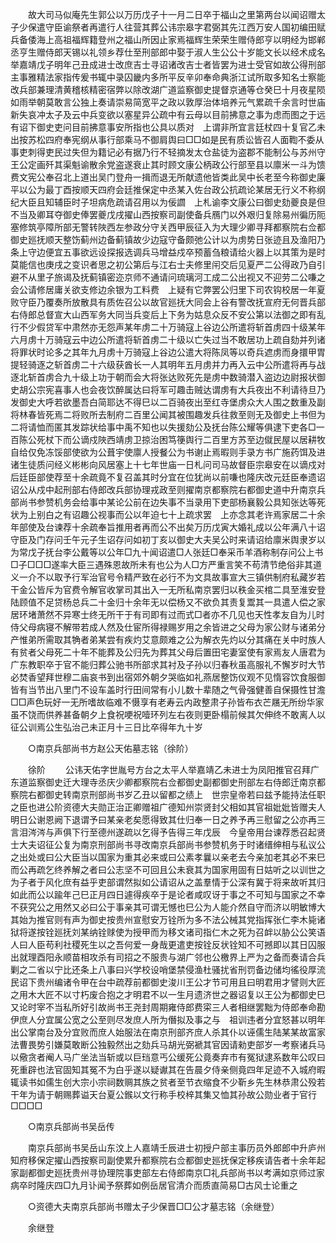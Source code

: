 <!-- { "loadSidebar": true } -->
　　故大司马似庵先生郭公以万历戊子十一月二日卒于福山之里第两台以闻诏赠太子少保遣守臣谕祭者再遣行人往营其葬公讳宗皋字君弼其先江西万安人国初编田赋兵备倭海上高祖福辉籍登州之福山所因止家焉福辉生荣荣生赠侍郎亨以明经为邯郸丞亨生赠侍郎天锡以礼领乡荐仕至刑部郎中娶于淑人生公公十岁能文长以经术成名举嘉靖戊子明年己丑成进士改庶吉士寻诏诸改吉士者皆罢为进士受官如故公得刑部主事雅精法家指传爰书辄中录囚畿内多所平反辛卯奉命典浙江试所取多知名士察能改兵部兼理清黄稽核精密宿弊以除改湖广道监察御史提督京通等仓癸巳十月夜星陨如雨举朝莫敢言公独上奏请崇易简宽平之政以敦厚治体培养元气累疏千余言时世庙新失哀冲太子及云中兵变欲以塞星异公疏中有云母以目前拂意之事为虑而图之于远有诏下御史吏问目前拂意事安所指也公具以质对　上谓非所宜言廷杖四十复官乙未出按苏松四府奉宪纲从事行部乘马不御肩舆曰□□如是民有质讼皆召人面鞫不委从事吏刺得吏民过失但为籍记必有据乃行不轻摘发太仓盐徒为盗郡不能制公与苏州守王公定画歼其渠魁谕散余党盗遂衰止其时顾文康公柄政公行部至县以廪米一斗为馈费文宪公奉召北上道出吴门登舟一揖而退无所献遗他皆类此吴中长老至今称御史廉平以公为最丁酉按顺天四府会廷推保定中丞某入佐台政公抗疏论某居无行义不称纲纪大臣且知辅臣时子坦病危疏请召用以为佞讇　上札谕李文康公曰御史劾夔良是但不当及卿耳夺御史俸罢夔戊戌擢山西按察司副使备兵鴈门以外艰归复除易州徧历阨塞修筑亭障所部无警转陜西左参政分守关西甲辰征入为大理少卿寻拜都察院右佥都御史廵抚顺天整饬蓟州边备蓟镇故少边寇守备颇弛公计以为虏势日张迹且及渔阳乃条上守边便宜五事欲远设探报选调兵马增益戍卒预蓄刍粮请给火器上以其策为是时莫能信也庚戌之变识者思之初公第后与江右士夫修里闬交后见夏严二公得政乃自引避不从里子旅谒及抚蓟镇密迩京师不通请问琉璃河工成二公出视又不迎劳二公嗛之会公请修居庸关欲支修边余银为工料费　上疑有它弊罢公归里下司农钩校居一年夏败守臣乃覆奏所放散具有质佐召公以故官廵抚大同会上谷有警改抚宣府无何晋兵部右侍郎总督宣大山西军务大同当兵变后上下务为姑息众反不安公第以法御之即有乱行不少假贷军中肃然亦无怨声某年虏二十万骑寇上谷边公所遣将斩首虏四十级某年六月虏十万骑寇云中边公所遣将斩首虏二十级以亡失过当不敢居功上疏自劾并列诸将罪状时论多之其年九月虏十万骑寇上谷边公遣大将陈凤等以奇兵遮虏而身擐甲胃提轻骑逐之斩首虏二十六级获酋长一人其明年五月虏并力再入云中公所遣将再与战逐北斩首虏合九十级上功于朝而会大将张达败死先是虏中数骑潜入盗边边尉报状御史胡公宗宪喜事人也会夜饮醉属达曰将军可趣击贼达谓虏有大兵夜出不利请待旦乃发御史大呼若欲墨吾白简耶达不得巳以二百骑夜出至红寺堡虏众大人围之数重及副将林春皆死焉二将败所去制府二百里公闻其被围趣发兵往救至则无及御史上书但为二将请恤而匿其发踪状给事中禹不知也以失援劾公及抚台陈公耀等俱逮下吏各□一百陈公死杖下而公谪戍陜西靖虏卫掠治困笃箯舆行二百里方苏至边僦民屋以居耕牧自给仅免冻馁部使欲为公葺宇使廪人授餐公为书谢止焉暇则手录方书广施药饵及进诸生徒质问经义彬彬向风居塞上十七年世庙一日札问司马故督臣宗皋安在以谪戍对后廷臣部使荐至十余疏竟不复召盖其时分宜在位犹尚以前嗛也隆庆改元廷臣奉遗诏诏公从戍中起刑部右侍郎改兵部协理戎政至则擢南京都察院右都御史道中升南京兵部尚书参赞机务会给事中某论公前在边失事不当录用下吏部杨襄毅公具知张达等死状为上别白之有诏趣公视事而公以年迫七十上疏求罢　上亦念其老许焉家居二十余年部使及台谏荐十余疏奉旨推用者再而公不出矣万历戊寅大婚礼成以公年满八十诏守臣及门存问壬午元子生诏存问如初丁亥以御史大夫吴公时来请诏给廪米舆隶岁以为常戊子抚台李公戴等以公年□九十闻诏遣□人张廷□奉采币羊酒称制存问公上书□子□□□遂率大臣三遇殊恩故所未有也公为人□方严重言笑不苟清节绝俗非其道义一介不以取予行军治官号令精严致在必行不为文具故事宣大三镇供制府私藏岁若干金公皆斥为官费令解官收掌司其出入一无所私南京罢归以秩金买棺二具至淮安登陆顾值不足贷杨总兵二十金归十余年无以偿杨又不欲负其责复鬻其一具遣人偿之家居环堵萧然不异寒士终无所干于有司即有过而式□者亦不几见也天性孝友自为儿时侍父母病寝不解带若成人然及仕宦所得禄赐岁用之余皆进之父母为家公财与诸弟分产惟弟所需取其觕者弟某尝有疾灼艾意颇难之公为解衣先灼以分其痛在关中时族人有贫者父母死二十年不能葬及公归先为葬其父母后置田宅妻室使有家焉友人唐君为广东教职卒于官不能归葬公驰书所部求其衬及子孙以归春秋虽高服礼不懈岁时大节必焚香望拜世穆二庙哀书到出宿郊外朝夕哭临如礼燕居整饬仪观不见惰容饮食服御皆有当节出八里门不设车盖时行田间常有小儿数十辈随之气骨强健善自保摄性甘澹□□声色玩好一无所嗜故临难不慑享有老寿云内政整肃子孙皆布衣芒屩无所纷华家虽不饶而供养甚备朝夕上食祝哽祝噎环列左右夜则更卧榻前候其欠伸终不敢离人以征公训焉公生弘治己未正月十三日比卒得年九十岁 

　　○南京兵部尚书方赵公天佑墓志铭（徐阶） 

　　徐阶 
　　公讳天佑字世胤号方台之太平人举嘉靖乙未进士为凤阳推官召拜广东道监察御史迁大理寺丞庆少卿都察院右佥都御史副都御史刑部左右侍郎迁南京都察院右都御史转南京刑部尚书岁乙丑以留都之绩上　世宗皇帝若曰兹予能持法任职之臣也进公阶资德大夫勋正治正卿赠祖广德知州崇贤封父相如其官祖妣妣皆赠夫人明日公谢恩阙下退谓予曰某亲老矣愿得致其仕归奉一日之养予再三慰留之公亦再三言泪涔涔与声俱下行至德州遂疏以乞得予告得三年戊辰　今皇帝用台谏荐悉召起贤士大夫诏征公复为南京刑部尚书寻改南京兵部尚书参赞机务于时诸缙绅相与私议公之出处或曰公大臣当以国家为重其必来或曰公素孝曩以亲老去今亲加老其必不来巳而公再疏乞终养解之者曰公志坚不可回且公未衰其为国家用固有日姑听之以训世之为子者于风化庶有益乎吏部谓然拟如公请诏从之盖羣情于公深有冀于将来故听其归如此而公以踰年己巳正月四日遽得疾卒于是论者咸叹讶于事之不可知与国家之不幸不获究公之用然又必曰公于事亲其可谓无憾也巳公为人能介然自守而济以明敏博大其始为推官则有声为御史按贵州宣慰安万铨所为多不法公械其党指挥张仁李木毙诸狱将遂按铨廵抚刘某纳铨赇使为授甲而为移文诸司指仁木之死为召衅以胁公公笑语人曰人臣苟利社稷死生以之吾何爱一身哉更遣吏按铨反状铨知不可撼即以其日囚服出就理酉阳永顺苗相攻杀有司招之不服贵与湖广邻也公檄界上严为之备而奏请合兵剿之二省以宁比还条上八事曰兴学校设哨堡禁侵渔杜骚扰省刑罚备边储均徭役厚流民诏下贵州编诸令甲在台中疏荐前都御史浚川王公才节可用且曰明君用才譬则大匠之用木大匠不以寸朽废合抱之才明君不以一生月遗济世之器诏复以王公为都御史巳又论时宰不当私所好引故尚书王尧封周期雍侍郎费寀三人者相继罢黜为侍郎奉命勘伊庶人分宜属公宽之公至则尽发庶人所为僭拟及事之与　祖训违者分宜怒甚以明年出公掌南台及分宜败而庶人始服法在南京刑部齐庶人杀其仆以诬儒生陆某某故富家法曹畏势引嫌莫敢断公独毅然出之劾兵马胡光弼褫其官因请勑吏部岁一考察诸兵马以儆贪者阉人马广坐法当斩或以巨珰意丐公缓死公竟奏弃市有冤狱逮系数年公叹曰死重辟也法官固知其冤不为白乎遂以疑谳其在告晨夕侍亲侧竟四年足迹不入城府暇辄读书如儒生创大宗小宗祠数赒其族之贫者至节衣缩食不少靳乡先生林恭肃公殁若干年为请于朝赐葬谥天台夏公鍭以文行称手校梓其集又恤其孙故公勋业者于官行□□□□ 

　　○南京兵部尚书吴岳传 

　　南京兵部尚书吴岳山东汶上人嘉靖壬辰进士初授户部主事历员外郎郎中升庐州知府移保定擢山西按察司副使累升都察院右佥都御史廵抚保定移疾请告者十余年起家副都御史廵抚贵州寻协理院事吏部左右侍郎南京□礼兵部尚书以考满如京师过家病卒时隆庆四□九月讣闻予祭葬如例岳居官清介而质直简易□古风士论重之 

　　○资德大夫南京兵部尚书赠太子少保晋□□公才墓志铭（余继登） 

　　余继登 
